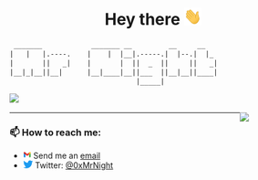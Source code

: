 <h1 style="text-align: center;"> 
    Hey there <img src="./assets/wave.gif" height="30px">
</h1>

```
 _______            _______ __         __     __
|   |   |.----.    |    |  |__|.-----.|  |--.|  |_
|       ||   _|    |       |  ||  _  ||     ||   _|
|__|_|__||__|      |__|____|__||___  ||__|__||____|
                               |_____|
```

![](https://komarev.com/ghpvc/?username=d3vsid-sudo&label=Profile+Views&style=plastic)

<img align="right" width="100" src="https://cultofthepartyparrot.com/parrots/hd/laptop_parrot.gif">

<!--
- 🌱 I’m currently learning about  
- 👯 I’m looking to collaborate on 
- 🔭 I’m currently
- 💬 Ask me about 
- 😄 Pronouns
-->

---

### 📫 How to reach me:

- <img src="./assets/gmail-logo.svg" height="14px"> Send me an [email][email]
- <img src="./assets/twitter-logo.svg" height="14px"> Twitter: [@0xMrNight][twitter]
<!-- - <img src="./assets/discord-logo.svg" height="14px"> DM me on [discord](https://discord.com/users/713019770949206016) - `Mr Night#6181` -->

<!--START_SECTION:waka-->
<!--END_SECTION:waka-->

[twitter]: https://twitter.com/0xMrNight
[email]: mailto://0xmrnight@gmail.com
